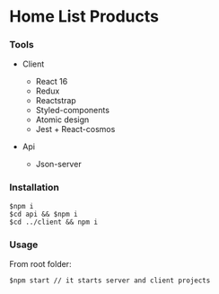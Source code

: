 # Home List Products

### Tools

 - Client

   - React 16
   - Redux
   - Reactstrap
   - Styled-components
   - Atomic design
   - Jest + React-cosmos
   
 - Api
 
   - Json-server
 
### Installation
     
    $npm i
    $cd api && $npm i
    $cd ../client && npm i
    
### Usage

From root folder:

    $npm start // it starts server and client projects
